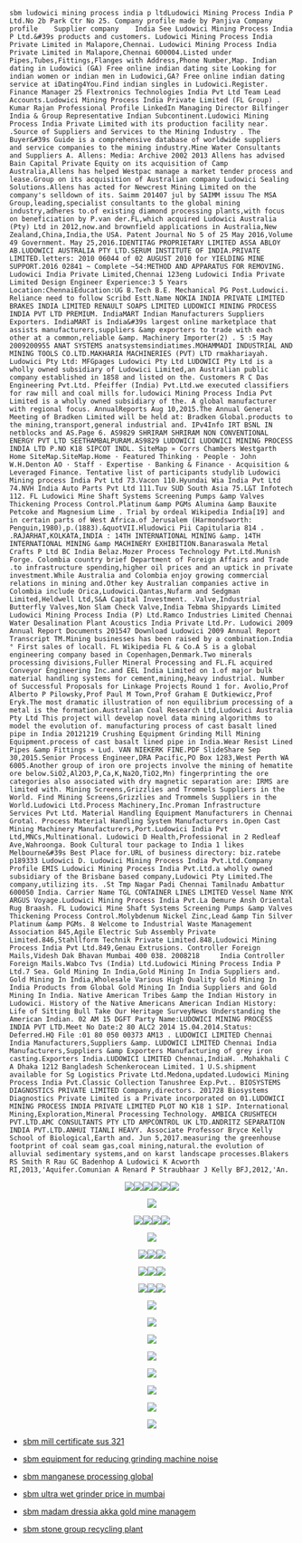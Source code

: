 
```
sbm ludowici mining process india p ltdLudowici Mining Process India P Ltd.No 2b Park Ctr No 25. Company profile made by Panjiva Company profile    Supplier company    India See Ludowici Mining Process India P Ltd.&#39s products and customers. Ludowici Mining Process India Private Limited in Malapore,Chennai. Ludowici Mining Process India Private Limited in Malapore,Chennai 600004.Listed under Pipes,Tubes,Fittings,Flanges with Address,Phone Number,Map. Indian dating in Ludowici (GA) Free online indian dating site Looking for indian women or indian men in Ludowici,GA? Free online indian dating service at iDating4You.Find indian singles in Ludowici.Register. Finance Manager 25 Flextronics Technologies India Pvt Ltd Team Lead Accounts.Ludowici Mining Process India Private Limited (FL Group) . Kumar Rajan Professional Profile LinkedIn Managing Director Bilfinger India & Group Representative Indian Subcontinent.Ludowici Mining Process India Private Limited with its production facility near. .Source of Suppliers and Services to the Mining Industry . The Buyer&#39s Guide is a comprehensive database of worldwide suppliers and service companies to the mining industry.Mine Water Consultants and Suppliers A. Allens: Media: Archive 2002 2013 Allens has advised Bain Capital Private Equity on its acquisition of Camp Australia,Allens has helped Westpac manage a market tender process and lease.Group on its acquisition of Australian company Ludowici Sealing Solutions.Allens has acted for Newcrest Mining Limited on the company's selldown of its. Saimm 201407 jul by SAIMM issuu The MSA Group,leading,specialist consultants to the global mining industry,adheres to.of existing diamond processing plants,with focus on beneficiation by P.van der.FL,which acquired Ludowici Australia (Pty) Ltd in 2012,now.and brownfield applications in Australia,New Zealand,China,India,the USA. Patent Journal No 5 of 25 May 2016,Volume 49 Government. May 25,2016.IDENTITAG PROPRIETARY LIMITED ASSA ABLOY AB.LUDOWICI AUSTRALIA PTY LTD.SERUM INSTITUTE OF INDIA.PRIVATE LIMITED.letters: 2010 06044 of 02 AUGUST 2010 for YIELDING MINE SUPPORT.2016 02841 ~ Complete ~54:METHOD AND APPARATUS FOR REMOVING. Ludowici India Private Limited,Chennai 123eng Ludowici India Private Limited Design Engineer Experience:3 5 Years Location:ChennaiEducation:UG B.Tech B.E. Mechanical PG Post.Ludowici. Reliance need to follow Scribd Estt.Name NOKIA INDIA PRIVATE LIMITED BRAKES INDIA LIMITED RENAULT SOAPS LIMITED LUDOWICI MINING PROCESS INDIA PVT LTD PREMIUM. IndiaMART Indian Manufacturers Suppliers Exporters. IndiaMART is India&#39s largest online marketplace that assists manufacturers,suppliers &amp exporters to trade with each other at a common,reliable &amp. Machinery Importer(2) . 5 :5 May 2009200955 ANAT SYSTEMS anatsystemsindiatimes.MOHAMMADI INDUSTRIAL AND MINING TOOLS CO.LTD.MAKHARIA MACHINERIES (PVT) LTD rmakhariayah. Ludowici Pty Ltd: MFGpages Ludowici Pty Ltd LUDOWICI Pty Ltd is a wholly owned subsidiary of Ludowici Limited,an Australian public company established in 1858 and listed on the. Customers R C Das Engineering Pvt.Ltd. Pfeiffer (India) Pvt.Ltd.we executed classifiers for raw mill and coal mills for.ludowici Mining Process India Pvt Limited is a wholly owned subsidiary of the. A global manufacturer with regional focus. AnnualReports Aug 10,2015.The Annual General Meeting of Bradken Limited will be held at: Bradken Global.products to the mining,transport,general industrial and. IPv4Info IRT BSNL IN netblocks and AS.Page 6. AS9829 SHRIRAM SHRIRAM NON CONVENTIONAL ENERGY PVT LTD SEETHAMBALPURAM.AS9829 LUDOWICI LUDOWICI MINING PROCESS INDIA LTD P.NO K18 SIPCOT INDL. SiteMap » Corrs Chambers Westgarth Home SiteMap.SiteMap.Home · Featured Thinking · People · John W.H.Denton AO · Staff · Expertise · Banking & Finance · Acquisition & Leveraged Finance. Tentative list of participants studylib Ludowici Mining process India Pvt Ltd 73.Vacon 110.Hyundai Wia India Pvt Ltd 74.NVH India Auto Parts Pvt Ltd 111.Tuv SUD South Asia 75.L&T Infotech 112. FL Ludowici Mine Shaft Systems Screening Pumps &amp Valves Thickening Process Control.Platinum &amp PGMs Alumina &amp Bauxite Petcoke and Magnesium Lime . Trial by ordeal Wikipedia India[19] and in certain parts of West Africa.of Jerusalem (Harmondsworth: Penguin,1980),p.(1883).&quotVII.Hludowici Pii Capitularia 814 . .RAJARHAT,KOLKATA,INDIA : 14TH INTERNATIONAL MINING &amp. 14TH INTERNATIONAL MINING &amp MACHINERY EXHIBITION.Banaraswala Metal Crafts P Ltd BC India Belaz.Mozer Process Technology Pvt.Ltd.Munish Forge. Colombia country brief Department of Foreign Affairs and Trade .to infrastructure spending,higher oil prices and an uptick in private investment.While Australia and Colombia enjoy growing commercial relations in mining and.Other key Australian companies active in Colombia include Orica,Ludowici.Qantas,Nufarm and Sedgman Limited,Heldwell Ltd,S&A Capital Investment. .Valve,Industrial Butterfly Valves,Non Slam Check Valve,India Tebma Shipyards Limited Ludowici Mining Process India (P) Ltd.Ramco Industries Limited Chennai Water Desalination Plant Acoustics India Private Ltd.Pr. Ludowici 2009 Annual Report Documents 201547 Download Ludowici 2009 Annual Report Transcript TM.Mining businesses has been raised by a combination.India ° First sales of locall. FL Wikipedia FL & Co.A S is a global engineering company based in Copenhagen,Denmark.Two minerals processing divisions,Fuller Mineral Processing and FL.FL acquired Conveyor Engineering Inc.and EEL India Limited on 1.of major bulk material handling systems for cement,mining,heavy industrial. Number of Successful Proposals for Linkage Projects Round 1 for. Avolio,Prof Alberto P Pilowsky,Prof Paul M Town,Prof Graham E Dutkiewicz,Prof Eryk.The most dramatic illustration of non equilibrium processing of a metal is the formation.Australian Coal Research Ltd,Ludowici Australia Pty Ltd This project will develop novel data mining algorithms to model the evolution of. manufacturing process of cast basalt lined pipe in India 20121219 Crushing Equipment Grinding Mill Mining Equipment.process of cast basalt lined pipe in India.Wear Resist Lined Pipes &amp Fittings » Lud. VAN NIEKERK FINE.PDF SlideShare Sep 30,2015.Senior Process Engineer,DRA Pacific,PO Box 1283,West Perth WA 6005.Another group of iron ore projects involve the mining of hematite ore below.SiO2,Al2O3,P,Ca,K,Na2O,TiO2,Mn) fingerprinting the ore categories also associated with dry magnetic separation are: IRMS are limited with. Mining Screens,Grizzlies and Trommels Suppliers in the World. Find Mining Screens,Grizzlies and Trommels Suppliers in the World.Ludowici Ltd.Process Machinery,Inc.Proman Infrastructure Services Pvt Ltd. Material Handling Equipment Manufacturers in Chennai Grotal. Process Material Handling System Manufacturers in.Open Cast Mining Machinery Manufacturers,Port.Ludowici India Pvt Ltd,MNCs,Multinational. Ludowici D Health,Professional in 2 Redleaf Ave,Wahroonga. Book Cultural tour package to India 1 likes Melbourne&#39s Best Place for.URL of business directory: biz.ratebe p189333 Ludowici D. Ludowici Mining Process India Pvt.Ltd.Company Profile EMIS Ludowici Mining Process India Pvt.Ltd.a wholly owned subsidiary of the Brisbane based company,Ludowici Pty Limited.The company,utilizing its. .St Tmp Nagar Padi Chennai Tamilnadu Ambattur 600050 India. Carrier Name TGL CONTAINER LINES LIMITED Vessel Name NYK ARGUS Voyage.Ludowici Mining Process India Pvt.La Demure Ansh Oriental Rug Braash. FL Ludowici Mine Shaft Systems Screening Pumps &amp Valves Thickening Process Control.Molybdenum Nickel Zinc,Lead &amp Tin Silver Platinum &amp PGMs. 8 Welcome to Industrial Waste Management Association 845,Agile Electric Sub Assembly Private Limited.846,Stahllform Technik Private Limited.848,Ludowici Mining Process India Pvt Ltd.849,Genau Extrusions. Controller Foreign Mails,Videsh Dak Bhavan Mumbai 400 038. 2008218     India Controller Foreign Mails.Wabco Tvs (India) Ltd.Ludowici Mining Process India P Ltd.7 Sea. Gold Mining In India,Gold Mining In India Suppliers and. Gold Mining In India,Wholesale Various High Quality Gold Mining In India Products from Global Gold Mining In India Suppliers and Gold Mining In India. Native American Tribes &amp the Indian History in Ludowici. History of the Native Americans American Indian History: Life of Sitting Bull Take Our Heritage SurveyNews Understanding the American Indian. 02 AM 15 DGFT Party Name:LUDOWICI MINING PROCESS INDIA PVT LTD.Meet No Date:2 80 ALC2 2014 15.04.2014.Status: Deferred.HQ File :01 80 050 00373 AM13 . LUDOWICI LIMITED Chennai India Manufacturers,Suppliers &amp. LUDOWICI LIMITED Chennai India Manufacturers,Suppliers &amp Exporters Manufacturing of grey iron casting.Exporters India.LUDOWICI LIMITED Chennai,IndiaH. .Mohakhali C A Dhaka 1212 Bangladesh Schenkerocean Limited. 1 U.S.shipment available for Sg Logistics Private Ltd.Medona,updated.Ludowici Mining Process India Pvt.Classic Collection Tanushree Exp.Pvt.. BIOSYSTEMS DIAGNOSTICS PRIVATE LIMITED Company,directors. 201728 Biosystems Diagnostics Private Limited is a Private incorporated on 01.LUDOWICI MINING PROCESS INDIA PRIVATE LIMITED PLOT NO K18 1 SIP. International Mining,Exploration,Mineral Processing Technology. AMBICA CRUSHTECH PVT.LTD.AMC CONSULTANTS PTY LTD AMPCONTROL UK LTD.ANDRITZ SEPARATION INDIA PVT.LTD.ANHUI TIANLI HEAVY. Associate Professor Bryce Kelly School of Biological,Earth and. Jun 5,2017.measuring the greenhouse footprint of coal seam gas,coal mining,natural.the evolution of alluvial sedimentary systems,and on karst landscape processes.Blakers RS Smith R Rau GC Badenhop A Ludowici K Acworth RI,2013,'Aquifer.Comunian A Renard P Straubhaar J Kelly BFJ,2012,'An. 
```

<div align="center">
  
<a rel="nofollow" href="https://m.shibang-china.com?f=github&k=sbm+ludowici+mining+process+india+p+ltd"><img src="https://static.shibang-china.com/en/l.png"></a><img src="https://static.shibang-china.com/en/hw.png"><a rel="nofollow" href="https://m.shibang-china.com/product/?f=github&k=sbm+ludowici+mining+process+india+p+ltd"><img src="https://static.shibang-china.com/en/p.png"></a><a rel="nofollow" href="https://m.shibang-china.com/cases/?f=github&k=sbm+ludowici+mining+process+india+p+ltd"><img src="https://static.shibang-china.com/en/c.png"></a><a rel="nofollow" href="https://m.shibang-china.com/news/?f=github&k=sbm+ludowici+mining+process+india+p+ltd"><img src="https://static.shibang-china.com/en/n.png"></a><a rel="nofollow" href="https://m.shibang-china.com?f=github&k=sbm+ludowici+mining+process+india+p+ltd"><img src="https://static.shibang-china.com/en/m.png"></a>

<a rel="nofollow" href="https://m.shibang-china.com/product/?f=github&k=sbm+ludowici+mining+process+india+p+ltd"><img src="https://static.shibang-china.com/en/b.jpg"></a>
  
<a rel="nofollow" href="https://m.shibang-china.com/solution-aggregate.html?f=github&k=sbm+ludowici+mining+process+india+p+ltd"><img src="https://static.shibang-china.com/en/a.jpg"></a><a rel="nofollow" href="https://m.shibang-china.com/solution-mine.html?f=github&k=sbm+ludowici+mining+process+india+p+ltd"><img src="https://static.shibang-china.com/en/m.jpg"></a><a rel="nofollow" href="https://m.shibang-china.com/solution-mill.html?f=github&k=sbm+ludowici+mining+process+india+p+ltd"><img src="https://static.shibang-china.com/en/g.jpg"></a><a rel="nofollow" href="https://m.shibang-china.com/solution-epc.html?f=github&k=sbm+ludowici+mining+process+india+p+ltd"><img src="https://static.shibang-china.com/en/e.jpg"></a>

<a rel="nofollow" href="https://m.shibang-china.com/product/?f=github&k=sbm+ludowici+mining+process+india+p+ltd"><img src="https://static.shibang-china.com/en/a-p.png"></a>

<a rel="nofollow" href="https://m.shibang-china.com/product/crusher/c6x.html?f=github&k=sbm+ludowici+mining+process+india+p+ltd"><img src="https://static.shibang-china.com/en/j.jpg"></a><a rel="nofollow" href="https://m.shibang-china.com/product/crusher/ci5x.html?f=github&k=sbm+ludowici+mining+process+india+p+ltd"><img src="https://static.shibang-china.com/en/i.jpg"></a><a rel="nofollow" href="https://m.shibang-china.com/product/crusher/hst.html?f=github&k=sbm+ludowici+mining+process+india+p+ltd"><img src="https://static.shibang-china.com/en/c.jpg"></a>

<a rel="nofollow" href="https://m.shibang-china.com/product/mill/mtw.html?f=github&k=sbm+ludowici+mining+process+india+p+ltd"><img src="https://static.shibang-china.com/en/mtw.jpg"></a><a rel="nofollow" href="https://m.shibang-china.com/product/mill/scm.html?f=github&k=sbm+ludowici+mining+process+india+p+ltd"><img src="https://static.shibang-china.com/en/scm.jpg"></a><a rel="nofollow" href="https://m.shibang-china.com/product/mill/lm.html?f=github&k=sbm+ludowici+mining+process+india+p+ltd"><img src="https://static.shibang-china.com/en/lm.jpg"></a>

<a rel="nofollow" href="https://m.shibang-china.com/product/sand/vsi6x.html?f=github&k=sbm+ludowici+mining+process+india+p+ltd"><img src="https://static.shibang-china.com/en/6x.jpg"></a><a rel="nofollow" href="https://m.shibang-china.com/product/sand/vu.html?f=github&k=sbm+ludowici+mining+process+india+p+ltd"><img src="https://static.shibang-china.com/en/vu.jpg"></a><a rel="nofollow" href="https://m.shibang-china.com/product/mobile/klun.html?f=github&k=sbm+ludowici+mining+process+india+p+ltd"><img src="https://static.shibang-china.com/en/k.jpg"></a>

<a rel="nofollow" href="https://m.shibang-china.com/cases/?f=github&k=sbm+ludowici+mining+process+india+p+ltd"><img src="https://static.shibang-china.com/en/case.png"></a>

<a rel="nofollow" href="https://m.shibang-china.com/cases/aggregate/202.html?f=github&k=sbm+ludowici+mining+process+india+p+ltd"><img src="https://static.shibang-china.com/en/c-1.jpg"></a>

<a rel="nofollow" href="https://m.shibang-china.com/cases/aggregate/203.html?f=github&k=sbm+ludowici+mining+process+india+p+ltd"><img src="https://static.shibang-china.com/en/c-2.jpg"></a>

<a rel="nofollow" href="https://m.shibang-china.com/cases/mill/123.html?f=github&k=sbm+ludowici+mining+process+india+p+ltd"><img src="https://static.shibang-china.com/en/c-3.jpg"></a>

<a rel="nofollow" href="https://m.shibang-china.com/contact_us.html?f=github&k=sbm+ludowici+mining+process+india+p+ltd"><img src="https://static.shibang-china.com/en/contact.png"></a>

<a rel="nofollow" href="https://swt.shibang-china.com/?f=github&k=sbm+ludowici+mining+process+india+p+ltd"><img src="https://static.shibang-china.com/en/chat.png"></a>

<a rel="nofollow" href="https://whatsapp.shibangsoft.com/WhatsApp.php?f=github&k=sbm+ludowici+mining+process+india+p+ltd"><img src="https://static.shibang-china.com/en/whatsapp.png"></a>

<a rel="nofollow" href="https://m.shibang-china.com/?f=github&k=sbm+ludowici+mining+process+india+p+ltd"><img src="https://static.shibang-china.com/en/website.png"></a>

</div>


* [sbm mill certificate sus 321](sbm%20mill%20certificate%20sus%20321.md)

* [sbm equipment for reducing grinding machine noise](sbm%20equipment%20for%20reducing%20grinding%20machine%20noise.md)

* [sbm manganese processing global](sbm%20manganese%20processing%20global.md)

* [sbm ultra wet grinder price in mumbai](sbm%20ultra%20wet%20grinder%20price%20in%20mumbai.md)

* [sbm madam dressia akka gold mine managem](sbm%20madam%20dressia%20akka%20gold%20mine%20managem.md)

* [sbm stone group recycling plant](sbm%20stone%20group%20recycling%20plant.md)